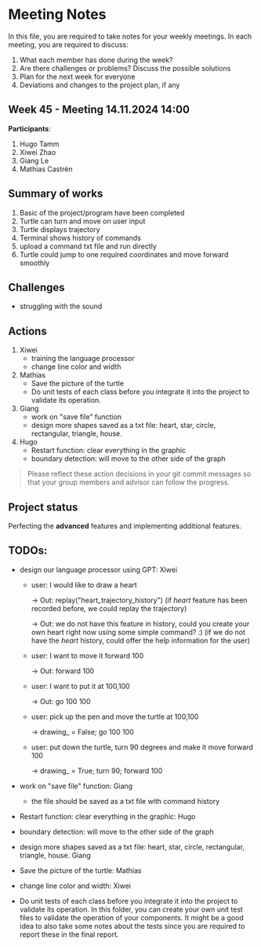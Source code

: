 # Meeting Notes
In this file, you are required to take notes for your weekly meetings. 
In each meeting, you are required to discuss:

1. What each member has done during the week?
2. Are there challenges or problems? Discuss the possible solutions
3. Plan for the next week for everyone
4. Deviations and changes to the project plan, if any


## Week 45 - Meeting 14.11.2024 14:00

**Participants**: 
1. Hugo Tamm
2. Xiwei Zhao
3. Giang Le
4. Mathias Castrén 

## Summary of works

1. Basic of the project/program have been completed
2. Turtle can turn and move on user input
3. Turtle displays trajectory
4. Terminal shows history of commands
5. upload a command txt file and run directly
6. Turtle could jump to one required coordinates and move forward smoothly

## Challenges

- struggling with the sound

## Actions

1. Xiwei
   - training the language processor
   - change line color and width
2. Mathias
   - Save the picture of the turtle
   - Do unit tests of each class before you integrate it into the project to validate its operation.
3. Giang
   - work on "save file" function
   - design more shapes saved as a txt file: heart, star, circle, rectangular, triangle, house.
4. Hugo
   - Restart function: clear everything in the graphic
   - boundary detection: will move to the other side of the graph

> Please reflect these action decisions in your git commit messages so that 
> your group members and advisor can follow the progress.

## Project status 

Perfecting the **advanced** features and implementing additional features.

## TODOs:

- design our language processor using GPT: Xiwei

  - user: I would like to draw a heart

    -> Out: replay("heart_trajectory_history") (if *heart* feature has been recorded before, we could replay the trajectory)

    -> Out: we do not have this feature in history, could you create your own heart right now using some simple command? :) (if we do not have the *heart* history, could offer the help information for the user) 

  - user: I want to move it forward 100

    -> Out: forward 100

  - user: I want to put it at 100,100

    -> Out: go 100 100

  - user: pick up the pen and move the turtle at 100,100

    -> drawing_ = False; go 100 100

  - user: put down the turtle, turn 90 degrees and make it move forward 100

    -> drawing_ = True; turn 90; forward 100

- work on "save file" function: Giang
  - the file should be saved as a txt file with command history
- Restart function: clear everything in the graphic: Hugo
- boundary detection: will move to the other side of the graph
- design more shapes saved as a txt file: heart, star, circle, rectangular, triangle, house. Giang
- Save the picture of the turtle: Mathias
- change line color and width: Xiwei
- Do unit tests of each class before you integrate it into the project to validate its operation. In this folder, you can create your own unit test files to validate the operation of your components. It might be a good idea to also take some notes about the tests since you are required to report these in the final report.

